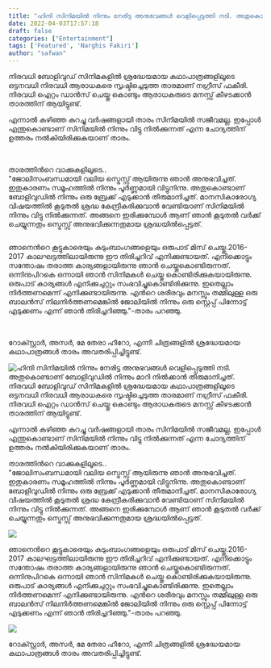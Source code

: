 ```yaml
---
title: "ഹിന്ദി സിനിമയിൽ നിന്നും നേരിട്ട അനുഭവങ്ങൾ വെളിപ്പെടുത്തി നടി. അതുകൊണ്ടാണ് ബോളിവുഡിൽ നിന്നും മാറി നിൽക്കാൻ തീരുമാനിച്ചത്."
date: 2022-04-03T17:57:18
draft: false
categories: ["Entertainment"]
tags: ['Featured', 'Narghis Fakiri']
author: "safwan"
---
```


<!-- wp:paragraph -->
<p>നിരവധി ബോളിവുഡ് സിനിമകളിൽ ശ്രദ്ധേയമായ കഥാപാത്രങ്ങളിലൂടെ ഒട്ടനവധി നിരവധി ആരാധകരെ സൃഷ്ടിച്ചെടുത്ത താരമാണ് നഗ്രീസ് ഫകീരി. നിരവധി ഐറ്റം ഡാൻസ് ചെയ്തു കൊണ്ടും ആരാധകരുടെ മനസ്സ് കീഴടക്കാൻ താരത്തിന് ആയിട്ടുണ്ട്.</p>
<!-- /wp:paragraph -->

<!-- wp:paragraph -->
<p>എന്നാൽ കഴിഞ്ഞ കുറച്ചു വർഷങ്ങളായി താരം സിനിമയിൽ സജീവമല്ല. ഇപ്പോൾ എന്തുകൊണ്ടാണ് സിനിമയിൽ നിന്നും വിട്ടു നിൽക്കുന്നത് എന്ന ചോദ്യത്തിന് ഉത്തരം നൽകിയിരിക്കുകയാണ് താരം.</p>
<!-- /wp:paragraph -->

<!-- wp:image {"id":328140,"sizeSlug":"large"} -->
<figure class="wp-block-image size-large"><img src="https://cdn.boolokam.com/articles/2022/04/images-31.jpeg" alt="" class="wp-image-328140"/></figure>
<!-- /wp:image -->

<!-- wp:paragraph -->
<p><br />താരത്തിൻറെ വാക്കുകളിലൂടെ..<br />"ജോലിസംബന്ധമായി വലിയ സ്ട്രെസ്സ് ആയിരുന്നു ഞാൻ അനുഭവിച്ചത്. ഇതുകാരണം സമൂഹത്തിൽ നിന്നും പൂർണ്ണമായി വിട്ടുനിന്നു. അതുകൊണ്ടാണ് ബോളിവുഡിൽ നിന്നും ഒരു ബ്രേക്ക് എടുക്കാൻ തീരുമാനിച്ചത്. മാനസികാരോഗ്യ വിഷയത്തിൽ കൂടുതൽ ശ്രദ്ധ കേന്ദ്രീകരിക്കുവാൻ വേണ്ടിയാണ് സിനിമയിൽ നിന്നും വിട്ടു നിൽക്കുന്നത്. അങ്ങനെ ഇരിക്കുമ്പോൾ ആണ് ഞാൻ കൂടുതൽ വർക്ക് ചെയ്യുന്നതും സ്ട്രെസ്സ് അനുഭവിക്കുന്നതുമായ ശ്രദ്ധയിൽപ്പെട്ടത്. </p>
<!-- /wp:paragraph -->

<!-- wp:image {"id":328141,"sizeSlug":"large"} -->
<figure class="wp-block-image size-large"><img src="https://cdn.boolokam.com/articles/2022/04/images-33.jpeg" alt="" class="wp-image-328141"/></figure>
<!-- /wp:image -->

<!-- wp:paragraph -->
<p>ഞാനെൻറെ കൂട്ടുകാരെയും കുടുംബാംഗങ്ങളെയും ഒരുപാട് മിസ് ചെയ്തു.2016-2017 കാലഘട്ടത്തിലായിരുന്നു ഈ തിരിച്ചറിവ് എനിക്കുണ്ടായത്. എനിക്കൊട്ടും സന്തോഷം തരാത്ത കാര്യങ്ങളായിരുന്നു ഞാൻ ചെയ്തുകൊണ്ടിരുന്നത്. ഒന്നിനുപിറകെ ഒന്നായി ഞാൻ സിനിമകൾ ചെയ്തു കൊണ്ടിരിക്കുകയായിരുന്നു. ഒരുപാട് കാര്യങ്ങൾ എനിക്കുചുറ്റും സംഭവിച്ചുകൊണ്ടിരിക്കുന്നു. ഇതെല്ലാം നിർത്തണമെന്ന് എനിക്കുണ്ടായിരുന്നു. എൻറെ ശരീരവും മനസ്സും തമ്മിലുള്ള ഒരു ബാലൻസ് നിലനിർത്തണമെങ്കിൽ ജോലിയിൽ നിന്നും ഒരു സ്റ്റെപ്പ് പിന്നോട്ട് എടുക്കണം എന്ന് ഞാൻ തിരിച്ചറിഞ്ഞു."-താരം പറഞ്ഞു.</p>
<!-- /wp:paragraph -->

<!-- wp:image {"id":328142,"sizeSlug":"large"} -->
<figure class="wp-block-image size-large"><img src="https://cdn.boolokam.com/articles/2022/04/images-32.jpeg" alt="" class="wp-image-328142"/></figure>
<!-- /wp:image -->

<!-- wp:paragraph -->
<p><br />റോക്സ്റ്റാർ, അസർ, മേ തേരാ ഹീറോ, എന്നീ ചിത്രങ്ങളിൽ ശ്രദ്ധേയമായ കഥാപാത്രങ്ങൾ താരം അവതരിപ്പിച്ചിട്ടുണ്ട്.</p>
<!-- /wp:paragraph -->


![ഹിന്ദി സിനിമയിൽ നിന്നും നേരിട്ട അനുഭവങ്ങൾ വെളിപ്പെടുത്തി നടി. അതുകൊണ്ടാണ് ബോളിവുഡിൽ നിന്നും മാറി നിൽക്കാൻ തീരുമാനിച്ചത്.](https://cdn.boolokam.com/articles/2022/04/images-31.jpeg)നിരവധി ബോളിവുഡ് സിനിമകളിൽ ശ്രദ്ധേയമായ കഥാപാത്രങ്ങളിലൂടെ ഒട്ടനവധി നിരവധി ആരാധകരെ സൃഷ്ടിച്ചെടുത്ത താരമാണ് നഗ്രീസ് ഫകീരി. നിരവധി ഐറ്റം ഡാൻസ് ചെയ്തു കൊണ്ടും ആരാധകരുടെ മനസ്സ് കീഴടക്കാൻ താരത്തിന് ആയിട്ടുണ്ട്.

എന്നാൽ കഴിഞ്ഞ കുറച്ചു വർഷങ്ങളായി താരം സിനിമയിൽ സജീവമല്ല. ഇപ്പോൾ എന്തുകൊണ്ടാണ് സിനിമയിൽ നിന്നും വിട്ടു നിൽക്കുന്നത് എന്ന ചോദ്യത്തിന് ഉത്തരം നൽകിയിരിക്കുകയാണ് താരം.

  
താരത്തിൻറെ വാക്കുകളിലൂടെ..  
"ജോലിസംബന്ധമായി വലിയ സ്ട്രെസ്സ് ആയിരുന്നു ഞാൻ അനുഭവിച്ചത്. ഇതുകാരണം സമൂഹത്തിൽ നിന്നും പൂർണ്ണമായി വിട്ടുനിന്നു. അതുകൊണ്ടാണ് ബോളിവുഡിൽ നിന്നും ഒരു ബ്രേക്ക് എടുക്കാൻ തീരുമാനിച്ചത്. മാനസികാരോഗ്യ വിഷയത്തിൽ കൂടുതൽ ശ്രദ്ധ കേന്ദ്രീകരിക്കുവാൻ വേണ്ടിയാണ് സിനിമയിൽ നിന്നും വിട്ടു നിൽക്കുന്നത്. അങ്ങനെ ഇരിക്കുമ്പോൾ ആണ് ഞാൻ കൂടുതൽ വർക്ക് ചെയ്യുന്നതും സ്ട്രെസ്സ് അനുഭവിക്കുന്നതുമായ ശ്രദ്ധയിൽപ്പെട്ടത്. 

![](https://cdn.boolokam.com/articles/2022/04/images-33.jpeg)

ഞാനെൻറെ കൂട്ടുകാരെയും കുടുംബാംഗങ്ങളെയും ഒരുപാട് മിസ് ചെയ്തു.2016-2017 കാലഘട്ടത്തിലായിരുന്നു ഈ തിരിച്ചറിവ് എനിക്കുണ്ടായത്. എനിക്കൊട്ടും സന്തോഷം തരാത്ത കാര്യങ്ങളായിരുന്നു ഞാൻ ചെയ്തുകൊണ്ടിരുന്നത്. ഒന്നിനുപിറകെ ഒന്നായി ഞാൻ സിനിമകൾ ചെയ്തു കൊണ്ടിരിക്കുകയായിരുന്നു. ഒരുപാട് കാര്യങ്ങൾ എനിക്കുചുറ്റും സംഭവിച്ചുകൊണ്ടിരിക്കുന്നു. ഇതെല്ലാം നിർത്തണമെന്ന് എനിക്കുണ്ടായിരുന്നു. എൻറെ ശരീരവും മനസ്സും തമ്മിലുള്ള ഒരു ബാലൻസ് നിലനിർത്തണമെങ്കിൽ ജോലിയിൽ നിന്നും ഒരു സ്റ്റെപ്പ് പിന്നോട്ട് എടുക്കണം എന്ന് ഞാൻ തിരിച്ചറിഞ്ഞു."-താരം പറഞ്ഞു.

![](https://cdn.boolokam.com/articles/2022/04/images-32.jpeg)

  
റോക്സ്റ്റാർ, അസർ, മേ തേരാ ഹീറോ, എന്നീ ചിത്രങ്ങളിൽ ശ്രദ്ധേയമായ കഥാപാത്രങ്ങൾ താരം അവതരിപ്പിച്ചിട്ടുണ്ട്.
